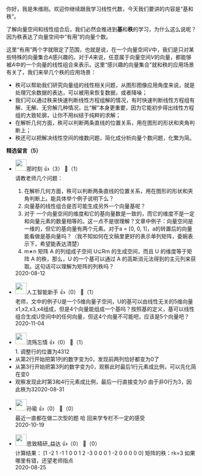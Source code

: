 你好，我是朱维刚。欢迎你继续跟我学习线性代数，今天我们要讲的内容是“基和秩”。

了解向量空间和线性组合后，我们必然会推进到**基**和**秩**的学习，为什么这么说呢？因为秩表达了向量空间中“有用”的向量个数。

这里“有用”两个字就限定了范围，也就是说，在一个向量空间$V$中，我们是只对某些特殊的向量集合$A$感兴趣的。对于$A$来说，任意属于向量空间$V$的向量，都能够被$A$中的一个向量的线性组合来表示。这里“感兴趣的向量集合”就和秩的应用场景有关了，我们来举几个秩的应用场景：

- 秩可以帮助我们研究向量组的线性相关问题，从图形图像应用角度来说，就是处理冗余数据的表达，可以被用来恢复数据，或者降噪；
- 我们可以通过秩来快速判断线性方程组解的情况，有时快速判断线性方程组有解、无解、无穷解几种情况，比“解”本身更重要，因为它能初步得出线性方程组的大致轮廓，让你不用纠结于纯粹的求解；
- 在解析几何方面，秩可以判断两条直线的位置关系，用在图形的形状和夹角判断上；
- 秩还可以把解决线性空间的维数问题，简化成分析向量个数问题，化繁为简。
<div><strong>精选留言（5）</strong></div><ul>
<li><img src="https://static001.geekbang.org/account/avatar/00/11/8f/cf/890f82d6.jpg" width="30px"><span>那时刻</span> 👍（3） 💬（1）<div>请教老师几个问题：

1. 在解析几何方面，秩可以判断两条直线的位置关系，用在图形的形状和夹角判断上。能具体举个例子说明下么？
2. 向量基的线性组合是否可能生成另外一个向量基呢？
3. 对于 一个向量空间的维度和它的基向量数是一致的，而它的维度不是一定和向量元素的数量相等的。这一点不是很理解？文章中例子：向量空间是一维的，但它的基向量有两个元素。对于a = [0, 0, 1]，a的转置后的向量能看做是基向量吗？（我不知如何在文稿里更好的表示单列矩阵，委婉表示下，希望能表达清楚）
4. m∗n 矩阵 A 的列组成子空间 U⊆Rm 的生成空间，而且 U 的维度等于矩阵 A 的秩，那么，U 的一个基可以通过 A 的高斯消元法得到的主元列来获取。这句话可以理解为矩阵的列秩吗？</div>2020-08-12</li><br/><li><img src="" width="30px"><span>人工智能新手</span> 👍（0） 💬（1）<div>老师，文中的例子U是一个5维向量子空间，U的基可以由线性无关的5维向量x1,x2,x3,x4组成，但是4个向量能组成一个基吗？按照基的定义，基可以线性组合生成U空间中的任何向量，但这4个向量不可能吧，应该是5个向量吧？</div>2020-11-04</li><br/><li><img src="https://static001.geekbang.org/account/avatar/00/11/16/17/1d6ec0df.jpg" width="30px"><span>流殇忘情</span> 👍（0） 💬（1）<div>1. 调整行的位置为4312
2. 从第2行开始把第1列的数字变为0，发现前两列恰好都变为0了
3. 从第3行开始把第3列的数字变为0，观察此时最后1行元素成比例，可以先化简在变0
4. 观察发现此时第3和4行元素成比例，最后一行直接变为0
由于非0行为3，因此秩为3</div>2020-08-31</li><br/><li><img src="https://static001.geekbang.org/account/avatar/00/1b/99/49/43bd37b4.jpg" width="30px"><span>孙瑜</span> 👍（0） 💬（0）<div>最近一直都在做二次型的题 哈 回来学专栏不一定的感受</div>2020-10-19</li><br/><li><img src="https://static001.geekbang.org/account/avatar/00/18/36/15/937dee0a.jpg" width="30px"><span>思致精研_益达</span> 👍（0） 💬（0）<div>计算结果：
[1 -2 1 -1 1
 0  0 1  2 -3
 0  0 0  1 -2
 0  0 0  0  0]
矩阵的秩：rk=3
如果哪里有错，还望老师指点</div>2020-08-25</li><br/>
</ul>
